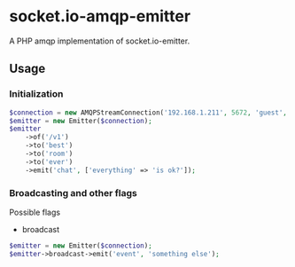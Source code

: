 socket.io-amqp-emitter
======================

A PHP amqp implementation of socket.io-emitter.

## Usage

### Initialization
```php
$connection = new AMQPStreamConnection('192.168.1.211', 5672, 'guest', 'guest');
$emitter = new Emitter($connection);
$emitter
    ->of('/v1')
    ->to('best')
    ->to('room')
    ->to('ever')
    ->emit('chat', ['everything' => 'is ok?']);
```

### Broadcasting and other flags
Possible flags
* broadcast

```php
$emitter = new Emitter($connection);
$emitter->broadcast->emit('event', 'something else');
```